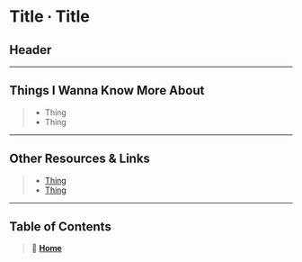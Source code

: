 # Title ∙ Title

## Header

_____

## Things I Wanna Know More About

> * Thing
> * Thing

_____

## Other Resources & Links

> * [Thing](Link)
> * [Thing](Link)

_____

## **Table of Contents**

> 🏡 [**Home**](https://mistidinzy.github.io/ReadingNotes/)<br>